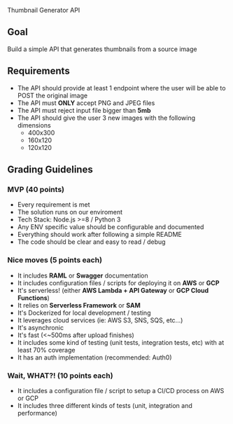 Thumbnail Generator API

## Goal
Build a simple API that generates thumbnails from a source image

## Requirements
- The API should provide at least 1 endpoint where the user will be able to POST the original image
- The API must **ONLY** accept PNG and JPEG files
- The API must reject input file bigger than **5mb**
- The API should give the user 3 new images with the following dimensions
  - 400x300
  - 160x120
  - 120x120

## Grading Guidelines

### MVP (40 points)
- Every requirement is met
- The solution runs on our enviroment
- Tech Stack: Node.js >=8 / Python 3
- Any ENV specific value should be configurable and documented
- Everything should work after following a simple README
- The code should be clear and easy to read / debug

### Nice moves (5 points each)
- It includes **RAML** or **Swagger** documentation 
- It includes configuration files / scripts for deploying it on **AWS** or **GCP**
- It's serverless! (either **AWS Lambda + API Gateway** or **GCP Cloud Functions**)
- It relies on **Serverless Framework** or **SAM**
- It's Dockerized for local development / testing
- It leverages cloud services (ie: AWS S3, SNS, SQS, etc...)
- It's asynchronic
- It's fast (<~500ms after upload finishes)
- It includes some kind of testing (unit tests, integration tests, etc) with at least 70% coverage
- It has an auth implementation (recommended: Auth0)

### Wait, WHAT?! (10 points each)
- It includes a configuration file / script to setup a CI/CD process on AWS or GCP
- It includes three different kinds of tests (unit, integration and performance)